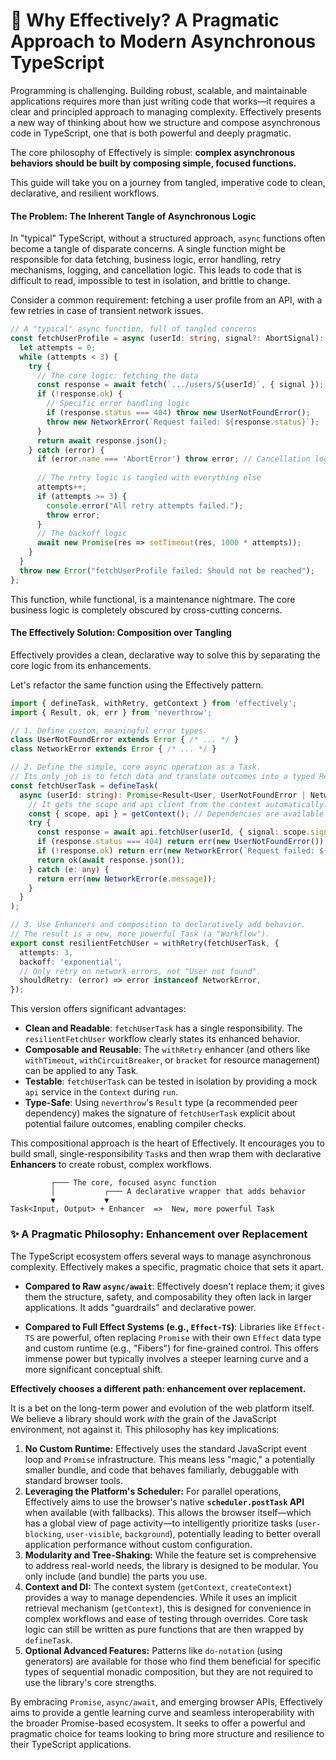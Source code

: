 # 🤔 Why Effectively? A Pragmatic Approach to Modern Asynchronous TypeScript

Programming is challenging. Building robust, scalable, and maintainable applications requires more than just writing code that works—it requires a clear and principled approach to managing complexity. Effectively presents a new way of thinking about how we structure and compose asynchronous code in TypeScript, one that is both powerful and deeply pragmatic.

The core philosophy of Effectively is simple: **complex asynchronous behaviors should be built by composing simple, focused functions.**

This guide will take you on a journey from tangled, imperative code to clean, declarative, and resilient workflows.

#### The Problem: The Inherent Tangle of Asynchronous Logic

In "typical" TypeScript, without a structured approach, `async` functions often become a tangle of disparate concerns. A single function might be responsible for data fetching, business logic, error handling, retry mechanisms, logging, and cancellation logic. This leads to code that is difficult to read, impossible to test in isolation, and brittle to change.

Consider a common requirement: fetching a user profile from an API, with a few retries in case of transient network issues.

```typescript
// A "typical" async function, full of tangled concerns
const fetchUserProfile = async (userId: string, signal?: AbortSignal): Promise<User> => {
  let attempts = 0;
  while (attempts < 3) {
    try {
      // The core logic: fetching the data
      const response = await fetch(`.../users/${userId}`, { signal });
      if (!response.ok) {
        // Specific error handling logic
        if (response.status === 404) throw new UserNotFoundError();
        throw new NetworkError(`Request failed: ${response.status}`);
      }
      return await response.json();
    } catch (error) {
      if (error.name === 'AbortError') throw error; // Cancellation logic
      
      // The retry logic is tangled with everything else
      attempts++;
      if (attempts >= 3) {
        console.error("All retry attempts failed.");
        throw error;
      }
      // The backoff logic
      await new Promise(res => setTimeout(res, 1000 * attempts));
    }
  }
  throw new Error("fetchUserProfile failed: Should not be reached");
};
```
This function, while functional, is a maintenance nightmare. The core business logic is completely obscured by cross-cutting concerns.

#### The Effectively Solution: Composition over Tangling

Effectively provides a clean, declarative way to solve this by separating the core logic from its enhancements.

Let's refactor the same function using the Effectively pattern.

```typescript
import { defineTask, withRetry, getContext } from 'effectively';
import { Result, ok, err } from 'neverthrow';

// 1. Define custom, meaningful error types.
class UserNotFoundError extends Error { /* ... */ }
class NetworkError extends Error { /* ... */ }

// 2. Define the simple, core async operation as a Task.
// Its only job is to fetch data and translate outcomes into a typed Result.
const fetchUserTask = defineTask(
  async (userId: string): Promise<Result<User, UserNotFoundError | NetworkError>> => {
    // It gets the scope and api client from the context automatically.
    const { scope, api } = getContext(); // Dependencies are available via context
    try {
      const response = await api.fetchUser(userId, { signal: scope.signal }); // Cancellation is built-in.
      if (response.status === 404) return err(new UserNotFoundError());
      if (!response.ok) return err(new NetworkError(`Request failed: ${response.status}`));
      return ok(await response.json());
    } catch (e: any) {
      return err(new NetworkError(e.message));
    }
  }
);

// 3. Use Enhancers and composition to declaratively add behavior.
// The result is a new, more powerful Task (a "Workflow").
export const resilientFetchUser = withRetry(fetchUserTask, {
  attempts: 3,
  backoff: 'exponential',
  // Only retry on network errors, not "User not found".
  shouldRetry: (error) => error instanceof NetworkError,
});
```

This version offers significant advantages:
*   **Clean and Readable**: `fetchUserTask` has a single responsibility. The `resilientFetchUser` workflow clearly states its enhanced behavior.
*   **Composable and Reusable**: The `withRetry` enhancer (and others like `withTimeout`, `withCircuitBreaker`, or `bracket` for resource management) can be applied to any Task.
*   **Testable**: `fetchUserTask` can be tested in isolation by providing a mock `api` service in the `Context` during `run`.
*   **Type-Safe**: Using `neverthrow`'s `Result` type (a recommended peer dependency) makes the signature of `fetchUserTask` explicit about potential failure outcomes, enabling compiler checks.

This compositional approach is the heart of Effectively. It encourages you to build small, single-responsibility `Task`s and then wrap them with declarative **Enhancers** to create robust, complex workflows.

```
         ┌─── The core, focused async function
         │           ┌─── A declarative wrapper that adds behavior
         ▼           ▼
Task<Input, Output> + Enhancer  =>  New, more powerful Task
```

### ✨ A Pragmatic Philosophy: Enhancement over Replacement

The TypeScript ecosystem offers several ways to manage asynchronous complexity. Effectively makes a specific, pragmatic choice that sets it apart.

*   **Compared to Raw `async/await`**: Effectively doesn't replace them; it gives them the structure, safety, and composability they often lack in larger applications. It adds "guardrails" and declarative power.

*   **Compared to Full Effect Systems (e.g., `Effect-TS`)**: Libraries like `Effect-TS` are powerful, often replacing `Promise` with their own `Effect` data type and custom runtime (e.g., "Fibers") for fine-grained control. This offers immense power but typically involves a steeper learning curve and a more significant conceptual shift.

**Effectively chooses a different path: enhancement over replacement.**

It is a bet on the long-term power and evolution of the web platform itself. We believe a library should work *with* the grain of the JavaScript environment, not against it. This philosophy has key implications:

1.  **No Custom Runtime:** Effectively uses the standard JavaScript event loop and `Promise` infrastructure. This means less "magic," a potentially smaller bundle, and code that behaves familiarly, debuggable with standard browser tools.
2.  **Leveraging the Platform's Scheduler:** For parallel operations, Effectively aims to use the browser's native **`scheduler.postTask` API** when available (with fallbacks). This allows the browser itself—which has a global view of page activity—to intelligently prioritize tasks (`user-blocking`, `user-visible`, `background`), potentially leading to better overall application performance without custom configuration.
3.  **Modularity and Tree-Shaking:** While the feature set is comprehensive to address real-world needs, the library is designed to be modular. You only include (and bundle) the parts you use.
4.  **Context and DI:** The context system (`getContext`, `createContext`) provides a way to manage dependencies. While it uses an implicit retrieval mechanism (`getContext`), this is designed for convenience in complex workflows and ease of testing through overrides. Core task logic can still be written as pure functions that are then wrapped by `defineTask`.
5.  **Optional Advanced Features:** Patterns like `do-notation` (using generators) are available for those who find them beneficial for specific types of sequential monadic composition, but they are not required to use the library's core strengths.

By embracing `Promise`, `async/await`, and emerging browser APIs, Effectively aims to provide a gentle learning curve and seamless interoperability with the broader Promise-based ecosystem. It seeks to offer a powerful and pragmatic choice for teams looking to bring more structure and resilience to their TypeScript applications.

